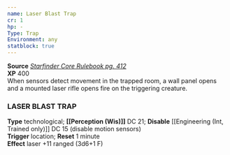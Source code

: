 ```yaml
---
name: Laser Blast Trap
cr: 1
hp: -
Type: Trap
Environment: any
statblock: true
---
```

**Source** [_Starfinder Core Rulebook pg. 412_](https://paizo.com/products/btpy9ssr?Starfinder-Core-Rulebook)  
**XP** 400  
When sensors detect movement in the trapped room, a wall panel opens and a mounted laser rifle opens fire on the triggering creature.

### LASER BLAST TRAP

**Type** technological; **[[Perception (Wis)]]** DC 21; **Disable** [[Engineering (Int, Trained only)]] DC 15 (disable motion sensors)  
**Trigger** location; **Reset** 1 minute  
**Effect** laser +11 ranged (3d6+1 F)